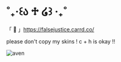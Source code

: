# ˚₊‧꒰ა ♱ ໒꒱ ‧₊˚
「 🦚 」https://falsejustice.carrd.co/
   
please don't copy my skins !
c + h is okay !!

![aven](https://github.com/bpdkechis/BPDKECHIS/assets/168991205/4fe8087c-1fd6-4fef-b286-794ce6da2617)

